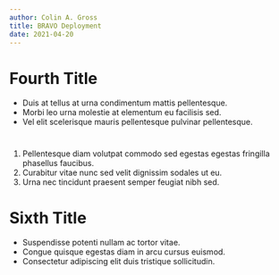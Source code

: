 ```yaml
---
author: Colin A. Gross
title: BRAVO Deployment
date: 2021-04-20
---
```


# Fourth Title
- Duis at tellus at urna condimentum mattis pellentesque. 
- Morbi leo urna molestie at elementum eu facilisis sed. 
- Vel elit scelerisque mauris pellentesque pulvinar pellentesque. 

#
1. Pellentesque diam volutpat commodo sed egestas egestas fringilla phasellus faucibus. 
1. Curabitur vitae nunc sed velit dignissim sodales ut eu. 
1. Urna nec tincidunt praesent semper feugiat nibh sed.

# Sixth Title

- Suspendisse potenti nullam ac tortor vitae. 
- Congue quisque egestas diam in arcu cursus euismod. 
- Consectetur adipiscing elit duis tristique sollicitudin. 
